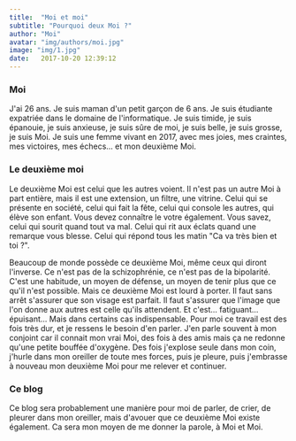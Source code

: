 ```yaml
---
title:  "Moi et moi"
subtitle: "Pourquoi deux Moi ?"
author: "Moi"
avatar: "img/authors/moi.jpg"
image: "img/1.jpg"
date:   2017-10-20 12:39:12
---
```


### Moi
J'ai 26 ans.
Je suis maman d'un petit garçon de 6 ans.
Je suis étudiante expatriée dans le domaine de l'informatique.
Je suis timide, je suis épanouie, je suis anxieuse, je suis sûre de moi, je suis belle, je suis grosse, je suis Moi.
Je suis une femme vivant en 2017, avec mes joies, mes craintes, mes victoires, mes échecs... et mon deuxième Moi.

### Le deuxième moi
Le deuxième Moi est celui que les autres voient. 
Il n'est pas un autre Moi à part entière, mais il est une extension, un filtre, une vitrine.
Celui qui se présente en société, celui qui fait la fête, celui qui console les autres, qui élève son enfant.
Vous devez connaître le votre également. 
Vous savez, celui qui sourit quand tout va mal. 
Celui qui rit aux éclats quand une remarque vous blesse.
Celui qui répond tous les matin "Ca va très bien et toi ?".

Beaucoup de monde possède ce deuxième Moi, même ceux qui diront l'inverse.
Ce n'est pas de la schizophrénie, ce n'est pas de la bipolarité.
C'est une habitude, un moyen de défense, un moyen de tenir plus que ce qu'il n'est possible.
Mais ce deuxième Moi est lourd à porter.
Il faut sans arrêt s'assurer que son visage est parfait.
Il faut s'assurer que l'image que l'on donne aux autres est celle qu'ils attendent.
Et c'est... fatiguant... épuisant... Mais dans certains cas indispensable.
Pour moi ce travail est des fois très dur, et je ressens le besoin d'en parler.
J'en parle souvent à mon conjoint car il connait mon vrai Moi, des fois à des amis mais ça ne redonne qu'une petite bouffée d'oxygène.
Des fois j'explose seule dans mon coin, j'hurle dans mon oreiller de toute mes forces, puis je pleure, puis j'embrasse à nouveau mon deuxième Moi pour me relever et continuer.

### Ce blog
Ce blog sera probablement une manière pour moi de parler, de crier, de pleurer dans mon oreiller, mais d'avouer que ce deuxième Moi existe également.
Ca sera mon moyen de me donner la parole, à Moi et Moi.
